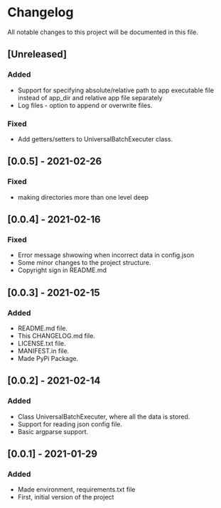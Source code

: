 # Changelog

All notable changes to this project will be documented in this file.

## [Unreleased]

### Added 

- Support for specifying absolute/relative path to app executable file instead of app_dir and relative app file separately
- Log files - option to append or overwrite files.

### Fixed

- Add getters/setters to UniversalBatchExecuter class.

## [0.0.5] - 2021-02-26

### Fixed

- making directories more than one level deep

## [0.0.4] - 2021-02-16

### Fixed

- Error message shwowing when incorrect data in config.json
- Some minor changes to the project structure.
- Copyright sign in README.md

## [0.0.3] - 2021-02-15

### Added

- README.md file.
- This CHANGELOG.md file.
- LICENSE.txt file.
- MANIFEST.in file.
- Made PyPi Package.

## [0.0.2] - 2021-02-14

### Added

- Class UniversalBatchExecuter, where all the data is stored.
- Support for reading json config file.
- Basic argparse support.

## [0.0.1] - 2021-01-29

### Added

- Made environment, requirements.txt file
- First, initial version of the project